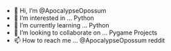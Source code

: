 - 👋 Hi, I’m @ApocalypseOpossum
- 👀 I’m interested in ... Python
- 🌱 I’m currently learning ... Python
- 💞️ I’m looking to collaborate on ... Pygame Projects
- 📫 How to reach me ... @ApocalypseOpossum reddit

<!---
ApocalypseOpossum/ApocalypseOpossum is a ✨ special ✨ repository because its `README.md` (this file) appears on your GitHub profile.
You can click the Preview link to take a look at your changes.
--->
